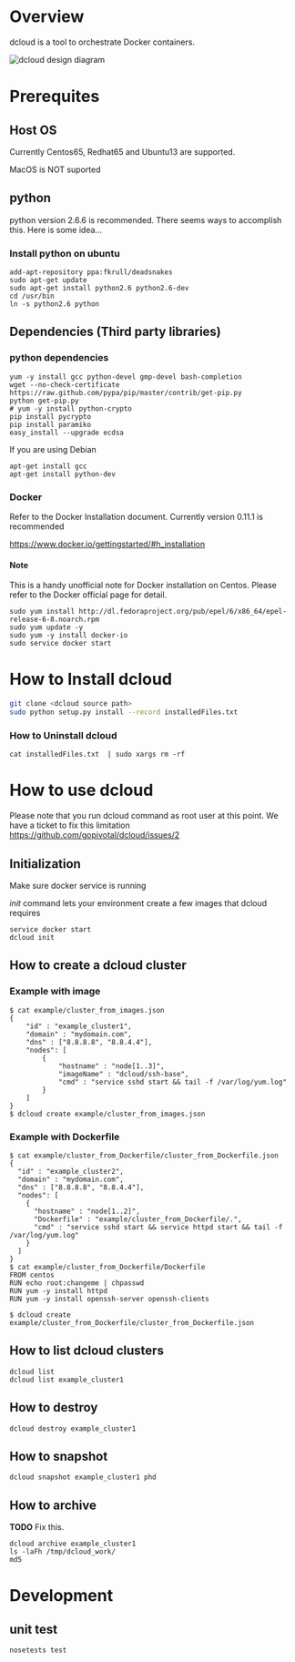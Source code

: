 <!--- 
Copyright (C) 2013-2014 Pivotal Software, Inc. 

All rights reserved. This program and the accompanying materials
are made available under the terms of the under the Apache License, 
Version 2.0 (the "License”); you may not use this file except in compliance 
with the License. You may obtain a copy of the License at

http://www.apache.org/licenses/LICENSE-2.0

Unless required by applicable law or agreed to in writing, software
distributed under the License is distributed on an "AS IS" BASIS,
WITHOUT WARRANTIES OR CONDITIONS OF ANY KIND, either express or implied.
See the License for the specific language governing permissions and
limitations under the License.
-->


Overview
====================
dcloud is a tool to orchestrate Docker containers.

![dcloud design diagram](https://raw.githubusercontent.com/gopivotal/dcloud/master/doc/diagram1.jpg)

Prerequites
==========================

Host OS
-----------
Currently Centos65, Redhat65 and Ubuntu13 are supported.

MacOS is NOT suported

python
-----------
python version 2.6.6 is recommended. There seems ways to accomplish this.
Here is some idea...

### Install python on ubuntu

```
add-apt-repository ppa:fkrull/deadsnakes
sudo apt-get update
sudo apt-get install python2.6 python2.6-dev
cd /usr/bin
ln -s python2.6 python
```

Dependencies (Third party libraries)
------------------------

### python dependencies

```
yum -y install gcc python-devel gmp-devel bash-completion
wget --no-check-certificate https://raw.github.com/pypa/pip/master/contrib/get-pip.py
python get-pip.py
# yum -y install python-crypto
pip install pycrypto
pip install paramiko
easy_install --upgrade ecdsa

```
If you are using Debian
```
apt-get install gcc
apt-get install python-dev
```

### Docker
Refer to the Docker Installation document. Currently version 0.11.1 is recommended

https://www.docker.io/gettingstarted/#h_installation

#### Note
This is a handy unofficial note for Docker installation on Centos. Please refer to the Docker official page for detail.

```
sudo yum install http://dl.fedoraproject.org/pub/epel/6/x86_64/epel-release-6-8.noarch.rpm
sudo yum update -y
sudo yum -y install docker-io
sudo service docker start
```



How to Install dcloud
==========================

```bash
git clone <dcloud source path>
sudo python setup.py install --record installedFiles.txt
```

### How to Uninstall dcloud
```
cat installedFiles.txt  | sudo xargs rm -rf
```

How to use dcloud
=======================
Please note that you run dcloud command as root user at this point. We have a ticket to fix this limitation https://github.com/gopivotal/dcloud/issues/2

Initialization
---------------
Make sure docker service is running

*init* command lets your environment create a few images that dcloud requires

```
service docker start
dcloud init
```

How to create a dcloud cluster
-----------------
### Example with image
```
$ cat example/cluster_from_images.json
{
	"id" : "example_cluster1",
	"domain" : "mydomain.com",
	"dns" : ["8.8.8.8", "8.8.4.4"],
	"nodes": [
		{
			"hostname" : "node[1..3]",
			"imageName" : "dcloud/ssh-base",
			"cmd" : "service sshd start && tail -f /var/log/yum.log"
		}
	]
}
$ dcloud create example/cluster_from_images.json
```
### Example with Dockerfile
```
$ cat example/cluster_from_Dockerfile/cluster_from_Dockerfile.json
{
  "id" : "example_cluster2",
  "domain" : "mydomain.com",
  "dns" : ["8.8.8.8", "8.8.4.4"],
  "nodes": [
    {
      "hostname" : "node[1..2]",
      "Dockerfile" : "example/cluster_from_Dockerfile/.",
      "cmd" : "service sshd start && service httpd start && tail -f /var/log/yum.log"
    }
  ]
}
$ cat example/cluster_from_Dockerfile/Dockerfile
FROM centos
RUN echo root:changeme | chpasswd
RUN yum -y install httpd
RUN yum -y install openssh-server openssh-clients

$ dcloud create example/cluster_from_Dockerfile/cluster_from_Dockerfile.json
```

How to list dcloud clusters
------------------------

```
dcloud list
dcloud list example_cluster1
```

How to destroy
------------------------
```
dcloud destroy example_cluster1
```

How to snapshot
------------------------
```
dcloud snapshot example_cluster1 phd
```

How to archive
------------------------
__TODO__ Fix this.

```
dcloud archive example_cluster1
ls -laFh /tmp/dcloud_work/
md5
```

Development
=====================================
unit test
---------------------
```
nosetests test
```
